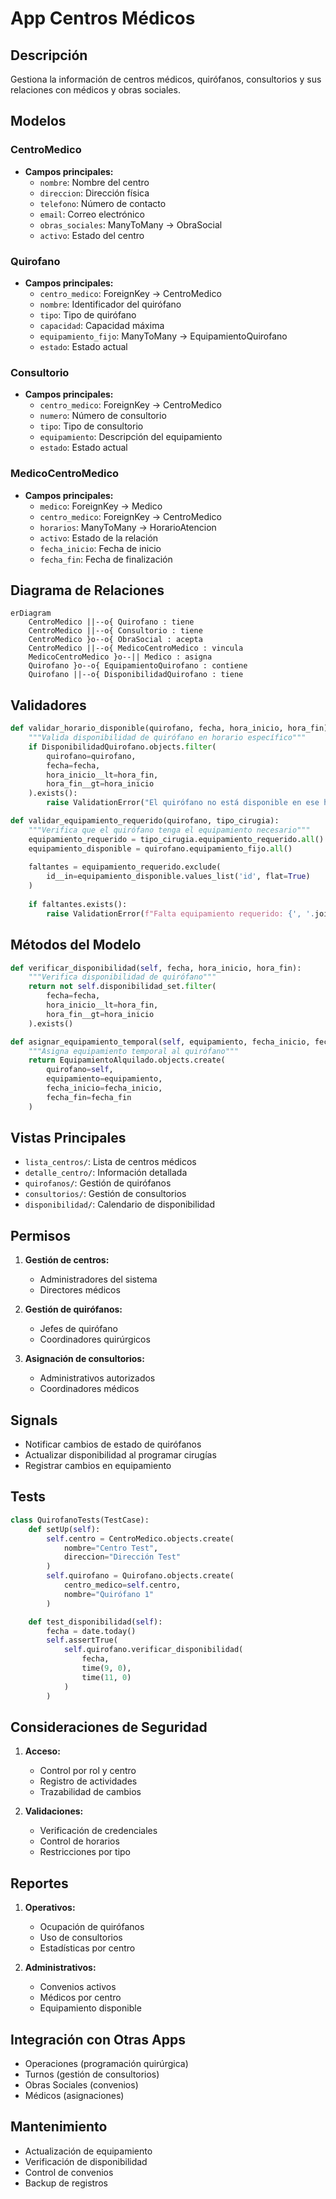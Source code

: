 # App Centros Médicos

## Descripción
Gestiona la información de centros médicos, quirófanos, consultorios y sus relaciones con médicos y obras sociales.

## Modelos

### CentroMedico
- **Campos principales:**
  - `nombre`: Nombre del centro
  - `direccion`: Dirección física
  - `telefono`: Número de contacto
  - `email`: Correo electrónico
  - `obras_sociales`: ManyToMany → ObraSocial
  - `activo`: Estado del centro

### Quirofano
- **Campos principales:**
  - `centro_medico`: ForeignKey → CentroMedico
  - `nombre`: Identificador del quirófano
  - `tipo`: Tipo de quirófano
  - `capacidad`: Capacidad máxima
  - `equipamiento_fijo`: ManyToMany → EquipamientoQuirofano
  - `estado`: Estado actual

### Consultorio
- **Campos principales:**
  - `centro_medico`: ForeignKey → CentroMedico
  - `numero`: Número de consultorio
  - `tipo`: Tipo de consultorio
  - `equipamiento`: Descripción del equipamiento
  - `estado`: Estado actual

### MedicoCentroMedico
- **Campos principales:**
  - `medico`: ForeignKey → Medico
  - `centro_medico`: ForeignKey → CentroMedico
  - `horarios`: ManyToMany → HorarioAtencion
  - `activo`: Estado de la relación
  - `fecha_inicio`: Fecha de inicio
  - `fecha_fin`: Fecha de finalización

## Diagrama de Relaciones
```mermaid
erDiagram
    CentroMedico ||--o{ Quirofano : tiene
    CentroMedico ||--o{ Consultorio : tiene
    CentroMedico }o--o{ ObraSocial : acepta
    CentroMedico ||--o{ MedicoCentroMedico : vincula
    MedicoCentroMedico }o--|| Medico : asigna
    Quirofano }o--o{ EquipamientoQuirofano : contiene
    Quirofano ||--o{ DisponibilidadQuirofano : tiene
```

## Validadores
```python
def validar_horario_disponible(quirofano, fecha, hora_inicio, hora_fin):
    """Valida disponibilidad de quirófano en horario específico"""
    if DisponibilidadQuirofano.objects.filter(
        quirofano=quirofano,
        fecha=fecha,
        hora_inicio__lt=hora_fin,
        hora_fin__gt=hora_inicio
    ).exists():
        raise ValidationError("El quirófano no está disponible en ese horario")

def validar_equipamiento_requerido(quirofano, tipo_cirugia):
    """Verifica que el quirófano tenga el equipamiento necesario"""
    equipamiento_requerido = tipo_cirugia.equipamiento_requerido.all()
    equipamiento_disponible = quirofano.equipamiento_fijo.all()
    
    faltantes = equipamiento_requerido.exclude(
        id__in=equipamiento_disponible.values_list('id', flat=True)
    )
    
    if faltantes.exists():
        raise ValidationError(f"Falta equipamiento requerido: {', '.join(faltantes)}")
```

## Métodos del Modelo
```python
def verificar_disponibilidad(self, fecha, hora_inicio, hora_fin):
    """Verifica disponibilidad de quirófano"""
    return not self.disponibilidad_set.filter(
        fecha=fecha,
        hora_inicio__lt=hora_fin,
        hora_fin__gt=hora_inicio
    ).exists()

def asignar_equipamiento_temporal(self, equipamiento, fecha_inicio, fecha_fin):
    """Asigna equipamiento temporal al quirófano"""
    return EquipamientoAlquilado.objects.create(
        quirofano=self,
        equipamiento=equipamiento,
        fecha_inicio=fecha_inicio,
        fecha_fin=fecha_fin
    )
```

## Vistas Principales
- `lista_centros/`: Lista de centros médicos
- `detalle_centro/`: Información detallada
- `quirofanos/`: Gestión de quirófanos
- `consultorios/`: Gestión de consultorios
- `disponibilidad/`: Calendario de disponibilidad

## Permisos
1. **Gestión de centros:**
   - Administradores del sistema
   - Directores médicos

2. **Gestión de quirófanos:**
   - Jefes de quirófano
   - Coordinadores quirúrgicos

3. **Asignación de consultorios:**
   - Administrativos autorizados
   - Coordinadores médicos

## Signals
- Notificar cambios de estado de quirófanos
- Actualizar disponibilidad al programar cirugías
- Registrar cambios en equipamiento

## Tests
```python
class QuirofanoTests(TestCase):
    def setUp(self):
        self.centro = CentroMedico.objects.create(
            nombre="Centro Test",
            direccion="Dirección Test"
        )
        self.quirofano = Quirofano.objects.create(
            centro_medico=self.centro,
            nombre="Quirófano 1"
        )

    def test_disponibilidad(self):
        fecha = date.today()
        self.assertTrue(
            self.quirofano.verificar_disponibilidad(
                fecha,
                time(9, 0),
                time(11, 0)
            )
        )
```

## Consideraciones de Seguridad
1. **Acceso:**
   - Control por rol y centro
   - Registro de actividades
   - Trazabilidad de cambios

2. **Validaciones:**
   - Verificación de credenciales
   - Control de horarios
   - Restricciones por tipo

## Reportes
1. **Operativos:**
   - Ocupación de quirófanos
   - Uso de consultorios
   - Estadísticas por centro

2. **Administrativos:**
   - Convenios activos
   - Médicos por centro
   - Equipamiento disponible

## Integración con Otras Apps
- Operaciones (programación quirúrgica)
- Turnos (gestión de consultorios)
- Obras Sociales (convenios)
- Médicos (asignaciones)

## Mantenimiento
- Actualización de equipamiento
- Verificación de disponibilidad
- Control de convenios
- Backup de registros 